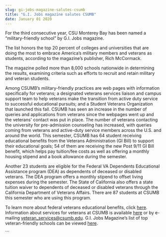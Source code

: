 ```yaml
---
slug: gi-jobs-magazine-salutes-csumb
title: "G.I. Jobs magazine salutes CSUMB"
date: January 01 2020
---
```


 
<p>
  For the third consecutive year, CSU Monterey Bay has been named a
  “military-friendly school” by G.I. Jobs magazine.
</p>
<p>
  The list honors the top 20 percent of colleges and universities that are doing
  the most to embrace America’s military members and veterans as students,
  according to the magazine’s publisher, Rich McCormack.
</p>
<p>
  The magazine polled more than 8,000 schools nationwide in determining the
  results, examining criteria such as efforts to recruit and retain military and
  veteran students.
</p>
<p>
  Among CSUMB’s military-friendly practices are web pages with information
  specifically for veterans; a designated veterans services liaison and campus
  support team to help veterans make the transition from active duty service to
  successful educational pursuits; and a Student Veterans Organization that
  launched this fall. CSUMB has seen an increase in the number of queries and
  applications from veterans since the webpages went up and the veterans'
  contact was put in place. The number of veterans contacting the university for
  pre-admission counseling has increased, with queries coming from veterans and
  active-duty service members across the U.S. and around the world. This
  semester, CSUMB has 64 student receiving educational benefits from the
  Veterans Administration (GI Bill) to support their educational goals; 54 of
  them are receiving the new Post 9/11 GI Bill benefit, which helps pay
  tuition/fee costs as well as offering a monthly housing stipend and a book
  allowance during the semester.
</p>
<p>
  Another 23 students are eligible for the Federal VA Dependents Educational
  Assistance program (DEA) as dependents of deceased or disabled veterans. The
  DEA program offers a monthly stipend to offset living expenses during the
  semester. The State of California also offers a state tuition waiver to
  dependents of deceased or disabled veterans through the California Department
  of Veterans Affairs. There are 87 students at CSUMB this semester who are
  using this program.
</p>
<p>
  To learn more about federal veterans educational benefits, click
  <a href="https://www.gibill.va.gov">here</a>. Information about services for
  veterans at CSUMB is available <a href="https://csumb.edu/veterans">here</a> or
  by e-mailing
  <a
    href="&#x6d;&#97;&#x69;&#108;&#x74;&#111;&#x3a;&#x76;&#101;&#x74;&#101;&#x72;&#97;&#x6e;&#95;&#115;&#x65;&#114;&#x76;&#105;&#x63;&#101;&#115;&#x40;&#99;&#x73;&#117;&#x6d;&#98;&#46;&#x65;&#100;&#x75;"
    >veteran_services@csumb.edu</a
  >. G.I. Jobs Magazine’s list of top veteran-friendly schools can be viewed
  <a href="https://www.militaryfriendlyschools.com/mfsList.aspx">here</a>.
</p>
```
